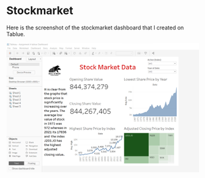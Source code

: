 # Stockmarket

Here is the screenshot of the stockmarket dashboard that I created on Tablue.

![alt text](https://github.com/JayPatel81/Stockmarket/blob/master/dashboard.png)
